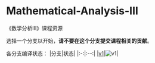 # Mathematical-Analysis-III
《数学分析III》课程资源

选择一个分支以开始，**请不要在这个分支提交课程相关的贡献**。

各分支编译状态：
|分支|状态|
|:-:|:--:|
|[v1](https://github.com/SDCS-MOOC/Mathematical-Analysis-III/tree/v1)|![v1](https://github.com/SDCS-MOOC/Mathematical-Analysis-III/workflows/v1/badge.svg?branch=v1&event=push)|
